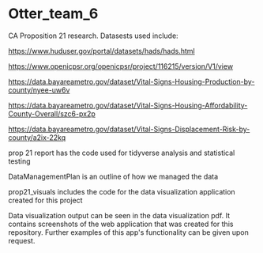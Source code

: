 # Otter_team_6
CA Proposition 21 research. Datasests used include:


https://www.huduser.gov/portal/datasets/hads/hads.html


https://www.openicpsr.org/openicpsr/project/116215/version/V1/view


https://data.bayareametro.gov/dataset/Vital-Signs-Housing-Production-by-county/nyee-uw6v


https://data.bayareametro.gov/dataset/Vital-Signs-Housing-Affordability-County-Overall/szc6-px2p


https://data.bayareametro.gov/dataset/Vital-Signs-Displacement-Risk-by-county/a2ix-22kq


prop 21 report has the code used for tidyverse analysis and statistical testing


DataManagementPlan is an outline of how we managed the data


prop21_visuals includes the code for the data visualization application created for this project


Data visualization output can be seen in the data visualization pdf. It contains screenshots of the web application that was created for this repository. Further examples of this app's functionality can be given upon request.
